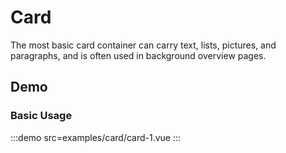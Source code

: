 # Card

The most basic card container can carry text, lists, pictures, and paragraphs, and is often used in background overview pages.

## Demo

### Basic Usage

:::demo src=examples/card/card-1.vue :::
